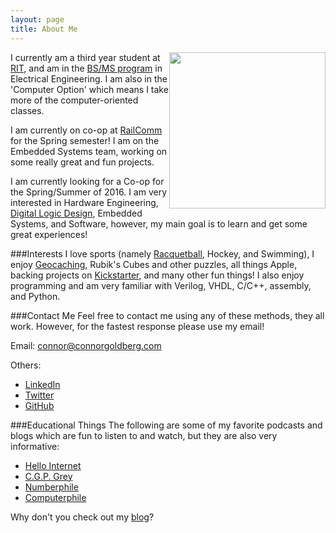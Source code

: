 ```yaml
---
layout: page
title: About Me
---
```

<img style="float: right" src="/static/Head.png" height="250">

I currently am a third year student at <a href="http://rit.edu" target="_blank">RIT</a>, and
am in the <a href="http://www.rit.edu/kgcoe/program/bsms-electrical-engineering" target="_blank">BS/MS program</a> in Electrical Engineering.
I am also in the 'Computer Option' which means I take more of the computer-oriented classes.

I am currently on co-op at <a href="http://www.railcomm.com" target="_blank">RailComm</a> for the Spring semester! I am on the Embedded Systems 
team, working on some really great and fun projects.

I am currently looking for a Co-op for the Spring/Summer of 2016. I am very interested in 
Hardware Engineering, <a href="http://connorgoldberg.com/projects/risc_cpu" target="_blank">Digital Logic Design</a>, 
Embedded Systems, and Software, however, my main goal is to learn and get some great experiences!

###Interests
I love sports (namely <a href="http://www.rit.edu/sg/rball" target="_blank">Racquetball</a>, Hockey, and Swimming), 
I enjoy <a href="http://www.geocaching.com" target="_blank">Geocaching</a>, Rubik's Cubes and other puzzles, 
all things Apple, backing projects on <a href="http://www.kickstarter.com" target="_blank">Kickstarter</a>, and many other fun things! 
I also enjoy programming and am very familiar with Verilog, VHDL, C/C++, assembly, and Python. 

<a name="contact-me"></a>
###Contact Me
Feel free to contact me using any of these methods, they all work. However, for the fastest response please use my email!

Email: [connor@connorgoldberg.com](mailto:connor@connorgoldberg.com)

Others:

- <a href="http://www.linkedin.com/pub/connor-goldberg/64/7b9/4ba" target="_blank">LinkedIn</a>
- <a href="https://twitter.com/connorjan94" target="_blank">Twitter</a>
- <a href="https://github.com/connorjan" target="_blank">GitHub</a>

###Educational Things
The following are some of my favorite podcasts and blogs which are fun to listen to and watch, but they are also very informative:

- <a href="http://www.hellointernet.fm" target="_blank">Hello Internet</a>
- <a href="http://www.youtube.com/CGPGrey" target="_blank">C.G.P. Grey</a>
- <a href="http://www.youtube.com/user/numberphile" target="_blank">Numberphile</a>
- <a href="http://www.youtube.com/user/Computerphile" target="_blank">Computerphile</a>

Why don't you check out my [blog](/blog)?